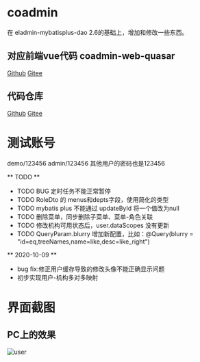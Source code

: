 # coadmin
在 eladmin-mybatisplus-dao 2.6的基础上，增加和修改一些东西。

## 对应前端vue代码 coadmin-web-quasar
[Github](https://github.com/jinjingmail/coadmin-web-quasar)
[Gitee](https://gitee.com/jinjinge/coadmin-web-quasar)

## 代码仓库
[Github](https://github.com/jinjingmail/coadmin)
[Gitee](https://gitee.com/jinjinge/coadmin)

# 测试账号
demo/123456
admin/123456
其他用户的密码也是123456

** TODO **
  - TODO BUG 定时任务不能正常暂停
  - TODO RoleDto 的 menus和depts字段，使用简化的类型
  - TODO mybatis plus 不能通过 updateById 将一个值改为null
  - TODO 删除菜单，同步删除子菜单、菜单-角色关联
  - TODO 修改机构可用状态后，user.dataScopes 没有更新
  - TODO QueryParam.blurry 增加新配置，比如：@Query(blurry = "id=eq,treeNames,name=like,desc=like_right")

** 2020-10-09 **
- bug fix:修正用户缓存导致的修改头像不能正确显示问题
- 初步实现用户-机构多对多映射

# 界面截图
## PC上的效果
![user](https://gitee.com/jinjinge/coadmin-web-quasar/raw/main/public/img/screen.jpg)
